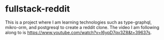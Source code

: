 # fullstack-reddit
This is a project where I am learning technologies such as type-graphql, mikro-orm, and postgresql to create a reddit clone.
The video I am following along to is https://www.youtube.com/watch?v=I6ypD7qv3Z8&t=39637s.
